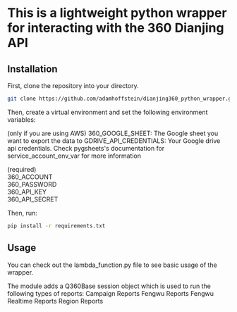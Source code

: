 # This is a lightweight python wrapper for interacting with the 360 Dianjing API

## Installation

First, clone the repository into your directory.

```bash
git clone https://github.com/adamhoffstein/dianjing360_python_wrapper.git
```

Then, create a virtual environment and set the following environment variables:

(only if you are using AWS)
360_GOOGLE_SHEET: The Google sheet you want to export the data to
GDRIVE_API_CREDENTIALS: Your Google drive api credentials. Check pygsheets's documentation for service_account_env_var for more information

(required)\
360_ACCOUNT\
360_PASSWORD\
360_API_KEY\
360_API_SECRET

Then, run:

```bash
pip install -r requirements.txt
```

## Usage

You can check out the lambda_function.py file to see basic usage of the wrapper. 

The module adds a Q360Base session object which is used to run the following types of reports:
  Campaign Reports
  Fengwu Reports
  Fengwu Realtime Reports
  Region Reports
